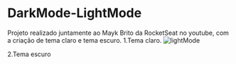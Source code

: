 # DarkMode-LightMode
Projeto realizado juntamente ao Mayk Brito da RocketSeat no youtube, com a criação de tema claro e tema escuro.
1.Tema claro. ![lightMode](https://user-images.githubusercontent.com/60052506/95143669-099b9700-074d-11eb-9217-7b37708ab251.PNG)

2.Tema escuro 
